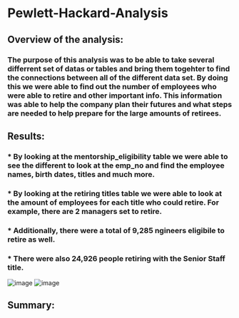 # Pewlett-Hackard-Analysis
## Overview of the analysis:
### The purpose of this analysis was to be able to take several differrent set of datas or tables and bring them togehter to find the connections between all of the different data set. By doing this we were able to find out the number of employees who were able to retire and other important info. This information was able to help the company plan their futures and what steps are needed to help prepare for the large amounts of retirees.
## Results:
###   * By looking at the mentorship_eligibility table we were able to see the different to look at the emp_no and find the employee names, birth dates, titles and much more.
###   * By looking at the retiring titles table we were able to look at the amount of employees for each title who could retire. For example, there are 2 managers set to retire.
###   * Additionally, there were a total of 9,285 ngineers eligibile to retire as well.
###   * There were also 24,926 people retiring with the Senior Staff title.
![image](https://user-images.githubusercontent.com/112527054/198445886-47d1276c-e823-49a2-8d91-6e83e6f980db.png)
![image](https://user-images.githubusercontent.com/112527054/198454023-6a605e34-7bda-4db8-a572-3d5e85d43330.png)

## Summary:
